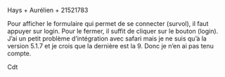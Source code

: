 Hays + Aurélien + 21521783

Pour afficher le formulaire qui permet de se connecter (survol), il faut appuyer sur login. Pour le fermer, il suffit de cliquer sur le bouton (login).
J’ai un petit problème d’intégration avec safari mais je ne suis qu’à la version 5.1.7 et je crois que la dernière est la 9. Donc je n’en ai pas tenu compte.

Cdt
